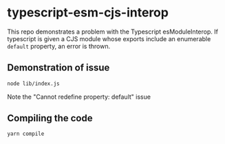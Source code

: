 # typescript-esm-cjs-interop

This repo demonstrates a problem with the Typescript esModuleInterop. If typescript is given a CJS module whose exports include an enumerable `default` property, an error is thrown.

## Demonstration of issue

```sh
node lib/index.js
```

Note the "Cannot redefine property: default" issue

## Compiling the code

```sh
yarn compile
```